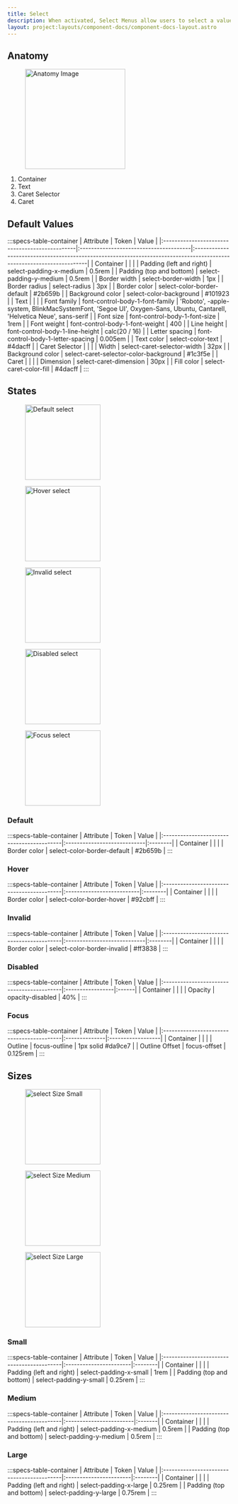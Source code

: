 ```yaml
---
title: Select
description: When activated, Select Menus allow users to select a value from a list. Once a value is selected, the Select Menu displays the selected value.
layout: project:layouts/component-docs/component-docs-layout.astro
---
```


## Anatomy

<div class="spec-container -anatomy">
    <figure><img loading="lazy" width="226px" src="/img/components/select/select-anatomy.png" alt="Anatomy Image"/></figure>
    <ol>
        <li>Container</li>
        <li>Text</li>
  <li>Caret Selector</li>
  <li>Caret</li>
    </ol>
</div>

## Default Values

:::specs-table-container
| Attribute                                      | Token                                  | Value                                                                                                                 |
|:-----------------------------------------------|:---------------------------------------|:----------------------------------------------------------------------------------------------------------------------|
| <span class="attr-title">Container</span>      |                                        |                                                                                                                       |
| Padding (left and right)                       | select-padding-x-medium                | 0.5rem                                                                                                                |
| Padding (top and bottom)                       | select-padding-y-medium                | 0.5rem                                                                                                                |
| Border width                                   | select-border-width                    | 1px                                                                                                                   |
| Border radius                                  | select-radius                          | 3px                                                                                                                   |
| Border color                                   | select-color-border-default            | #2b659b                                                                                                               |
| Background color                               | select-color-background                | #101923                                                                                                               |
| <span class="attr-title">Text</span>           |                                        |                                                                                                                       |
| Font family                                    | font-control-body-1-font-family        | 'Roboto', -apple-system, BlinkMacSystemFont, 'Segoe UI', Oxygen-Sans, Ubuntu, Cantarell, 'Helvetica Neue', sans-serif |
| Font size                                      | font-control-body-1-font-size          | 1rem                                                                                                                  |
| Font weight                                    | font-control-body-1-font-weight        | 400                                                                                                                   |
| Line height                                    | font-control-body-1-line-height        | calc(20 / 16)                                                                                                         |
| Letter spacing                                 | font-control-body-1-letter-spacing     | 0.005em                                                                                                               |
| Text color                                     | select-color-text                      | #4dacff                                                                                                               |
| <span class="attr-title">Caret Selector</span> |                                        |                                                                                                                       |
| Width                                          | select-caret-selector-width            | 32px                                                                                                                  |
| Background color                               | select-caret-selector-color-background | #1c3f5e                                                                                                               |
| <span class="attr-title">Caret</span>          |                                        |                                                                                                                       |
| Dimension                                      | select-caret-dimension                 | 30px                                                                                                                  |
| Fill color                                     | select-caret-color-fill                | #4dacff                                                                                                               |
:::

## States

<div class="spec-container -examples">
    <figure><img loading="lazy" width="170" src="/img/components/select/select-default.png" alt="Default select"/></figure>
    <figure><img loading="lazy" width="170" src="/img/components/select/select-hover.png" alt="Hover select"/></figure>
    <figure><img loading="lazy" width="170" src="/img/components/select/select-invalid.png" alt="Invalid select"/></figure>
    <figure><img loading="lazy" width="170" src="/img/components/select/select-disabled.png" alt="Disabled select"/></figure>
    <figure><img loading="lazy" width="170" src="/img/components/select/select-focus.png" alt="Focus select"/></figure>
</div>

### Default

:::specs-table-container
| Attribute                                 | Token                       | Value   |
|:------------------------------------------|:----------------------------|:--------|
| <span class="attr-title">Container</span> |                             |         |
| Border color                              | select-color-border-default | #2b659b |
:::

### Hover

:::specs-table-container
| Attribute                                 | Token                     | Value   |
|:------------------------------------------|:--------------------------|:--------|
| <span class="attr-title">Container</span> |                           |         |
| Border color                              | select-color-border-hover | #92cbff |
:::

### Invalid

:::specs-table-container
| Attribute                                 | Token                       | Value   |
|:------------------------------------------|:----------------------------|:--------|
| <span class="attr-title">Container</span> |                             |         |
| Border color                              | select-color-border-invalid | #ff3838 |
:::

### Disabled

:::specs-table-container
| Attribute                                 | Token            | Value |
|:------------------------------------------|:-----------------|:------|
| <span class="attr-title">Container</span> |                  |       |
| Opacity                                   | opacity-disabled | 40%   |
:::

### Focus

:::specs-table-container
| Attribute                                 | Token         | Value             |
|:------------------------------------------|:--------------|:------------------|
| <span class="attr-title">Container</span> |               |                   |
| Outline                                   | focus-outline | 1px solid #da9ce7 |
| Outline Offset                            | focus-offset  | 0.125rem          |
:::

## Sizes

<div class="spec-container -examples">
    <figure><img loading="lazy" width="170" src="/img/components/select/select-small.png" alt="select Size Small"/></figure>
    <figure><img loading="lazy" width="170" src="/img/components/select/select-medium.png" alt="select Size Medium"/></figure>
    <figure><img loading="lazy" width="170" src="/img/components/select/select-large.png" alt="select Size Large"/></figure>
</div>

### Small

:::specs-table-container
| Attribute                                 | Token                  | Value   |
|:------------------------------------------|:-----------------------|:--------|
| <span class="attr-title">Container</span> |                        |         |
| Padding (left and right)                  | select-padding-x-small | 1rem    |
| Padding (top and bottom)                  | select-padding-y-small | 0.25rem |
:::

### Medium

:::specs-table-container
| Attribute                                 | Token                   | Value  |
|:------------------------------------------|:------------------------|:-------|
| <span class="attr-title">Container</span> |                         |        |
| Padding (left and right)                  | select-padding-x-medium | 0.5rem |
| Padding (top and bottom)                  | select-padding-y-medium | 0.5rem |
:::

### Large

:::specs-table-container
| Attribute                                 | Token                  | Value   |
|:------------------------------------------|:-----------------------|:--------|
| <span class="attr-title">Container</span> |                        |         |
| Padding (left and right)                  | select-padding-x-large | 0.25rem |
| Padding (top and bottom)                  | select-padding-y-large | 0.75rem |
:::
